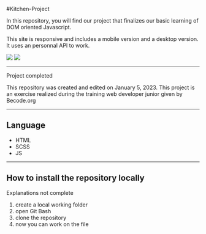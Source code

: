 #Kitchen-Project

In this repository, you will find our project that finalizes our basic learning of DOM oriented Javascript.

This site is responsive and includes a mobile version and a desktop version. It uses an personnal API to work.

![](./imgs/desltop_tempalte.png)
![](./imgs/phone_tempalte.png)

---

Project completed

This repository was created and edited on January 5, 2023. This project is an exercise realized during the training web developer junior given by Becode.org

---

## Language

- HTML
- SCSS
- JS

---

## How to install the repository locally

Explanations not complete
1. create a local working folder
2. open Git Bash
3. clone the repository
4. now you can work on the file